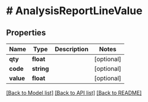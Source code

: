 # # AnalysisReportLineValue

## Properties

Name | Type | Description | Notes
------------ | ------------- | ------------- | -------------
**qty** | **float** |  | [optional]
**code** | **string** |  | [optional]
**value** | **float** |  | [optional]

[[Back to Model list]](../../README.md#models) [[Back to API list]](../../README.md#endpoints) [[Back to README]](../../README.md)
